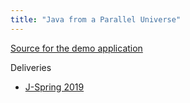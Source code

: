 ```yaml
---
title: "Java from a Parallel Universe"
---
```

[Source for the demo application](https://github.com/jqno/paralleljava/)

Deliveries
* [J-Spring 2019](2019-jspring)

